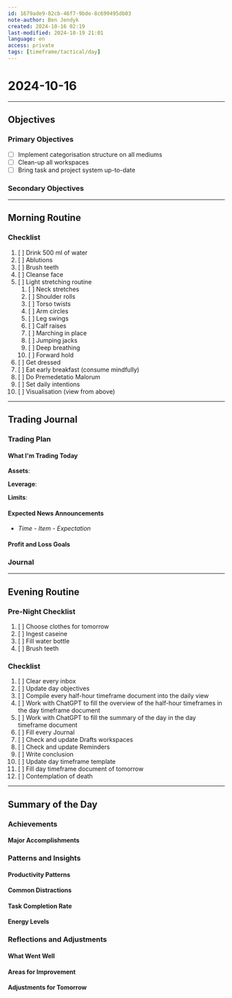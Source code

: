 ```yaml
---
id: 1679ade9-82cb-46f7-9bde-8c699495db03
note-author: Ben Jendyk
created: 2024-10-16 02:19
last-modified: 2024-10-19 21:01
language: en
access: private
tags: [timeframe/tactical/day]
---
```


# 2024-10-16

---

## Objectives

### Primary Objectives

- [ ] Implement categorisation structure on all mediums
- [ ] Clean-up all workspaces
- [ ] Bring task and project system up-to-date

### Secondary Objectives

---

## Morning Routine

### Checklist

1. [ ] Drink 500 ml of water
2. [ ] Ablutions
3. [ ] Brush teeth
4. [ ] Cleanse face
5. [ ] Light stretching routine
	1. [ ] Neck stretches
	2. [ ] Shoulder rolls
	3. [ ] Torso twists
	4. [ ] Arm circles
	5. [ ] Leg swings
	6. [ ] Calf raises
	7. [ ] Marching in place
	8. [ ] Jumping jacks
	9. [ ] Deep breathing
	10. [ ] Forward hold
6. [ ] Get dressed
7. [ ] Eat early breakfast (consume mindfully)
8. [ ] Do Premedetatio Malorum
9. [ ] Set daily intentions
10. [ ] Visualisation (view from above)

---

## Trading Journal

### Trading Plan

#### What I'm Trading Today

**Assets**:

**Leverage**:

**Limits**:

#### Expected News Announcements

- *Time - Item - Expectation*

#### Profit and Loss Goals

### Journal

---

## Evening Routine

### Pre-Night Checklist

1. [ ] Choose clothes for tomorrow
2. [ ] Ingest caseine
3. [ ] Fill water bottle
4. [ ] Brush teeth

### Checklist

1. [ ] Clear every inbox
2. [ ] Update day objectives
3. [ ] Compile every half-hour timeframe document into the daily view
4. [ ] Work with ChatGPT to fill the overview of the half-hour timeframes in the day timeframe document
5. [ ] Work with ChatGPT to fill the summary of the day in the day timeframe document
6. [ ] Fill every Journal
7. [ ] Check and update Drafts workspaces
8. [ ] Check and update Reminders 
9. [ ] Write conclusion
10. [ ] Update day timeframe template
11. [ ] Fill day timeframe document of tomorrow
12. [ ] Contemplation of death

---

## Summary of the Day

### Achievements

#### Major Accomplishments

### Patterns and Insights

#### Productivity Patterns

#### Common Distractions

#### Task Completion Rate

#### Energy Levels

### Reflections and Adjustments

#### What Went Well

#### Areas for Improvement

#### Adjustments for Tomorrow
